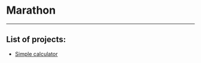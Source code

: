 # Marathon
---
## List of projects: 
* [Simple calculator](https://github.com/Nardosha/Marathon/blob/master/index.js)
